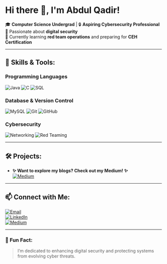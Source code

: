 # Hi there 👋, I'm Abdul Qadir!

🎓 **Computer Science Undergrad** | 🔒 **Aspiring Cybersecurity Professional**  
🌟 Passionate about **digital security**  
🌱 Currently learning **red team operations** and preparing for **CEH Certification**  

---

## 🔧 Skills & Tools:
### **Programming Languages**
![Java](https://img.shields.io/badge/Java-007396?style=for-the-badge&logo=java&logoColor=white)
![C](https://img.shields.io/badge/C-00599C?style=for-the-badge&logo=c&logoColor=white)
![SQL](https://img.shields.io/badge/SQL-336791?style=for-the-badge&logo=postgresql&logoColor=white)

### **Database & Version Control**
![MySQL](https://img.shields.io/badge/MySQL-4479A1?style=for-the-badge&logo=mysql&logoColor=white)
![Git](https://img.shields.io/badge/Git-F05032?style=for-the-badge&logo=git&logoColor=white)
![GitHub](https://img.shields.io/badge/GitHub-181717?style=for-the-badge&logo=github&logoColor=white)

### **Cybersecurity**
![Networking](https://img.shields.io/badge/Networking-BLUE?style=for-the-badge)
![Red Teaming](https://img.shields.io/badge/Red%20Teaming-FF0000?style=for-the-badge)

---

## 🛠 Projects:
- **✨ Want to explore my blogs? Check out my Medium! ✨**  
  [![Medium](https://img.shields.io/badge/Medium-000000?style=for-the-badge&logo=medium&logoColor=white)](https://medium.com/@aqjakhro0)

---

## 📫 Connect with Me:
[![Email](https://img.shields.io/badge/Email-D14836?style=for-the-badge&logo=gmail&logoColor=white)](mailto:aqjakhro0@gmail.com)  
[![LinkedIn](https://img.shields.io/badge/LinkedIn-0077B5?style=for-the-badge&logo=linkedin&logoColor=white)](https://linkedin.com/in/abdulqadir)  
[![Medium](https://img.shields.io/badge/Medium-000000?style=for-the-badge&logo=medium&logoColor=white)](https://medium.com/@aqjakhro0)

---

### 🚀 Fun Fact:
> I’m dedicated to enhancing digital security and protecting systems from evolving cyber threats.
